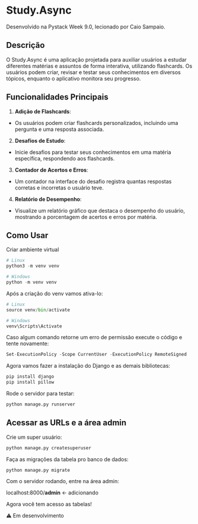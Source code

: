 # Study.Async
Desenvolvido na Pystack Week 9.0, lecionado por Caio Sampaio.

## Descrição
O Study.Async é uma aplicação projetada para auxiliar usuários a estudar diferentes matérias e assuntos de forma interativa, utilizando flashcards. Os usuários podem criar, revisar e testar seus conhecimentos em diversos tópicos, enquanto o aplicativo monitora seu progresso.

## Funcionalidades Principais

1. **Adição de Flashcards**:
- Os usuários podem criar flashcards personalizados, incluindo uma pergunta e uma resposta associada.
2. **Desafios de Estudo**:
- Inicie desafios para testar seus conhecimentos em uma matéria específica, respondendo aos flashcards.
3. **Contador de Acertos e Erros**:
- Um contador na interface do desafio registra quantas respostas corretas e incorretas o usuário teve.
4. **Relatório de Desempenho**:
- Visualize um relatório gráfico que destaca o desempenho do usuário, mostrando a porcentagem de acertos e erros por matéria.

## Como Usar

Criar ambiente virtual
```Python
# Linux
python3 -m venv venv
```
```Python
# Windows
python -m venv venv
```

Após a criação do venv vamos ativa-lo:
```Python
# Linux
source venv/bin/activate
```
```Python
# Windows
venv\Scripts\Activate
```
Caso algum comando retorne um erro de permissão execute o código e tente novamente:
```Python
Set-ExecutionPolicy -Scope CurrentUser -ExecutionPolicy RemoteSigned
```
Agora vamos fazer a instalação do Django e as demais bibliotecas:
```Python
pip install django
pip install pillow
```

Rode o servidor para testar:
```Python
python manage.py runserver
```

## Acessar as URLs e a área admin
Crie um super usuário:
```Python
python manage.py createsuperuser
```

Faça as migrações da tabela pro banco de dados:
```Python
python manage.py migrate
```

Com o servidor rodando, entre na área admin:

localhost:8000/**admin** <- adicionando

Agora você tem acesso as tabelas!


⚠ Em desenvolvimento
